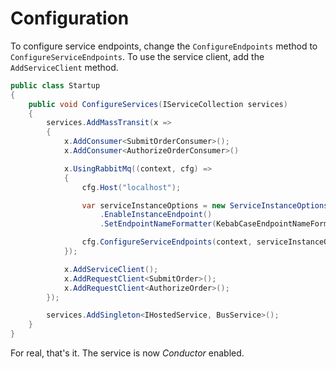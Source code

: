 # Configuration

To configure service endpoints, change the `ConfigureEndpoints` method to `ConfigureServiceEndpoints`. To use the service client, add the `AddServiceClient` method.

```cs {14-18,21}
public class Startup
{
    public void ConfigureServices(IServiceCollection services)
    {
        services.AddMassTransit(x =>
        {
            x.AddConsumer<SubmitOrderConsumer>();
            x.AddConsumer<AuthorizeOrderConsumer>()

            x.UsingRabbitMq((context, cfg) =>
            {
                cfg.Host("localhost");

                var serviceInstanceOptions = new ServiceInstanceOptions()
                    .EnableInstanceEndpoint()
                    .SetEndpointNameFormatter(KebabCaseEndpointNameFormatter.Instance);

                cfg.ConfigureServiceEndpoints(context, serviceInstanceOptions);
            });

            x.AddServiceClient();
            x.AddRequestClient<SubmitOrder>();
            x.AddRequestClient<AuthorizeOrder>();
        });

        services.AddSingleton<IHostedService, BusService>();
    }
}
```

For real, that's it. The service is now _Conductor_ enabled.